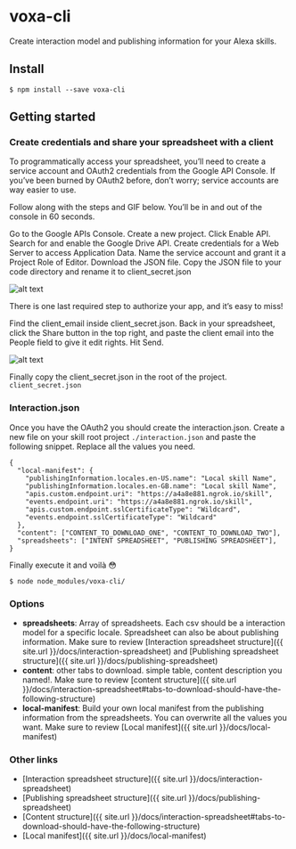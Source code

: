 # voxa-cli

Create interaction model and publishing information for your Alexa skills.

## Install

```
$ npm install --save voxa-cli
```

## Getting started

### Create credentials and share your spreadsheet with a client

To programmatically access your spreadsheet, you’ll need to create a service account and OAuth2 credentials from the Google API Console. If you’ve been burned by OAuth2 before, don’t worry; service accounts are way easier to use.

Follow along with the steps and GIF below. You’ll be in and out of the console in 60 seconds.

Go to the Google APIs Console.
Create a new project.
Click Enable API. Search for and enable the Google Drive API.
Create credentials for a Web Server to access Application Data.
Name the service account and grant it a Project Role of Editor.
Download the JSON file.
Copy the JSON file to your code directory and rename it to client_secret.json

![alt text](https://www.twilio.com/blog/wp-content/uploads/2017/03/z5P3Wgwb468knWrP27VvpiWAAfZGuOu3gbxUrmi4RYQ2UmZr3wbDM1qTDEasNgsZYAhkDRQryo2vJ3LpvYekSbqntIG_YhO1RiIpVFmGrBwzDwASc8UTnGruTmnZTVZgAkGxPRgQ.png)

There is one last required step to authorize your app, and it’s easy to miss!

Find the client_email inside client_secret.json. Back in your spreadsheet, click the Share button in the top right, and paste the client email into the People field to give it edit rights. Hit Send.

![alt text](https://www.twilio.com/blog/wp-content/uploads/2017/03/2pzVvPzuNHokBSR2KXoPB9XC15xBF-qBCRJJq0Ut987IkqDVeL3sNdqY2oQj-1V1-2X-SdU33jAuwQ88_XxH703HFpoe7slpVUIniinIqbpz2zD6U2pd77C1iXT0Kzd4qFWb9pI0.png)

Finally copy the client_secret.json in the root of the project. `client_secret.json`

### Interaction.json

Once you have the OAuth2 you should create the interaction.json.
Create a new file on your skill root project `./interaction.json` and paste the following snippet. Replace all the values you need.

```
{
  "local-manifest": {
    "publishingInformation.locales.en-US.name": "Local skill Name",
    "publishingInformation.locales.en-GB.name": "Local skill Name",
    "apis.custom.endpoint.uri": "https://a4a8e881.ngrok.io/skill",
    "events.endpoint.uri": "https://a4a8e881.ngrok.io/skill",
    "apis.custom.endpoint.sslCertificateType": "Wildcard",
    "events.endpoint.sslCertificateType": "Wildcard"
  },
  "content": ["CONTENT_TO_DOWNLOAD_ONE", "CONTENT_TO_DOWNLOAD_TWO"],
  "spreadsheets": ["INTENT SPREADSHEET", "PUBLISHING SPREADSHEET"],
}
```

Finally execute it and voilà :flushed:

```
$ node node_modules/voxa-cli/
```

### Options

* **spreadsheets**: Array of spreadsheets. Each csv should be a interaction model for a specific locale. Spreadsheet can also be about publishing information. Make sure to review [Interaction spreadsheet structure]({{ site.url }}/docs/interaction-spreadsheet) and [Publishing spreadsheet structure]({{ site.url }}/docs/publishing-spreadsheet)
* **content**: other tabs to download. simple table, content description you named!. Make sure to review [content structure]({{ site.url }}/docs/interaction-spreadsheet#tabs-to-download-should-have-the-following-structure)
* **local-manifest**: Build your own local manifest from the publishing information from the spreadsheets. You can overwrite all the values you want. Make sure to review [Local manifest]({{ site.url }}/docs/local-manifest)


### Other links
 * [Interaction spreadsheet structure]({{ site.url }}/docs/interaction-spreadsheet)
 * [Publishing spreadsheet structure]({{ site.url }}/docs/publishing-spreadsheet)
 * [Content structure]({{ site.url }}/docs/interaction-spreadsheet#tabs-to-download-should-have-the-following-structure)
 * [Local manifest]({{ site.url }}/docs/local-manifest)
